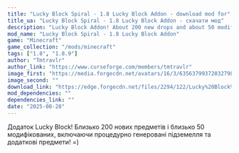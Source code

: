 ```yaml
---
title: "Lucky Block Spiral - 1.8 Lucky Block Addon - download mod for"
title_ua: "Lucky Block Spiral - 1.8 Lucky Block Addon - скачати мод"
description: "Lucky Block Addon! About 200 new drops and about 50 modified ones, including procedurally generating dungeons and custom added items! =)"
mod_name: "Lucky Block Spiral - 1.8 Lucky Block Addon"
game: "Minecraft"
game_collection: "/mods/minecraft"
tags: ["1.8", "1.8.9"]
author: "Tmtravlr"
author_link: "https://www.curseforge.com/members/tmtravlr"
image_first: "https://media.forgecdn.net/avatars/16/3/635637993720327980.png"
image_second: ""
download_link: "https://edge.forgecdn.net/files/2294/122/Lucky%20Block%20Spiral%20v1.10.zip"
mod_dependencies: ""
dependencies_link: ""
date: "2025-08-28"
---
```


Додаток Lucky Block! Близько 200 нових предметів і близько 50 модифікованих, включаючи процедурно генеровані підземелля та додаткові предмети! =)